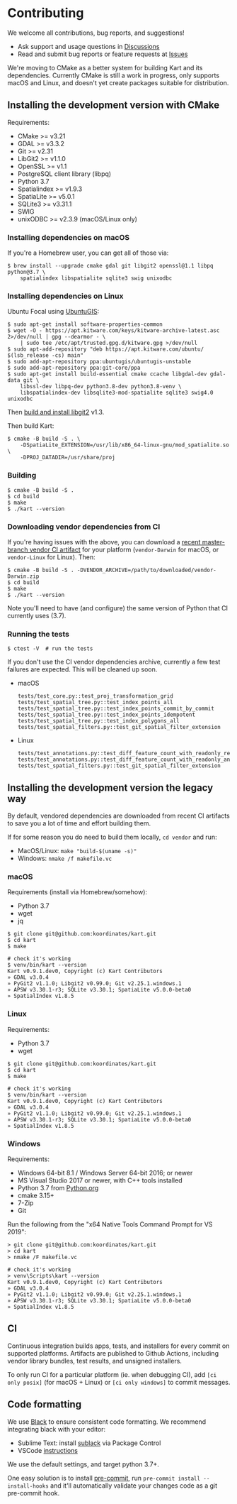 # Contributing

We welcome all contributions, bug reports, and suggestions!

* Ask support and usage questions in [Discussions](https://github.com/koordinates/kart/discussions)
* Read and submit bug reports or feature requests at [Issues](https://github.com/koordinates/kart/issues)

We're moving to CMake as a better system for building Kart and its
dependencies. Currently CMake is still a work in progress, only supports macOS
and Linux, and doesn't yet create packages suitable for distribution.

## Installing the development version with CMake

Requirements:
* CMake >= v3.21
* GDAL >= v3.3.2
* Git >= v2.31
* LibGit2 >= v1.1.0
* OpenSSL >= v1.1
* PostgreSQL client library (libpq)
* Python 3.7
* Spatialindex >= v1.9.3
* SpatiaLite >= v5.0.1
* SQLite3 >= v3.31.1
* SWIG
* unixODBC >= v2.3.9 (macOS/Linux only)

### Installing dependencies on macOS

If you're a Homebrew user, you can get all of those via:

```console
$ brew install --upgrade cmake gdal git libgit2 openssl@1.1 libpq python@3.7 \
    spatialindex libspatialite sqlite3 swig unixodbc
```

### Installing dependencies on Linux

Ubuntu Focal using [UbuntuGIS](https://wiki.ubuntu.com/UbuntuGIS):
```console
$ sudo apt-get install software-properties-common
$ wget -O - https://apt.kitware.com/keys/kitware-archive-latest.asc 2>/dev/null | gpg --dearmor - \
    | sudo tee /etc/apt/trusted.gpg.d/kitware.gpg >/dev/null
$ sudo apt-add-repository "deb https://apt.kitware.com/ubuntu/ $(lsb_release -cs) main"
$ sudo add-apt-repository ppa:ubuntugis/ubuntugis-unstable
$ sudo add-apt-repository ppa:git-core/ppa
$ sudo apt-get install build-essential cmake ccache libgdal-dev gdal-data git \
    libssl-dev libpq-dev python3.8-dev python3.8-venv \
    libspatialindex-dev libsqlite3-mod-spatialite sqlite3 swig4.0 unixodbc
```

Then [build and install libgit2](https://libgit2.org/docs/guides/build-and-link/#basic-build) v1.3.

Then build Kart:
```console
$ cmake -B build -S . \
    -DSpatiaLite_EXTENSION=/usr/lib/x86_64-linux-gnu/mod_spatialite.so \
    -DPROJ_DATADIR=/usr/share/proj
```

### Building

```console
$ cmake -B build -S .
$ cd build
$ make
$ ./kart --version
```

### Downloading vendor dependencies from CI

If you're having issues with the above, you can download a [recent master-branch
vendor CI artifact](https://github.com/koordinates/kart/actions/workflows/build.yml?query=branch%3Amaster+is%3Asuccess) for your platform (`vendor-Darwin` for macOS,
or `vendor-Linux` for Linux). Then:

```console
$ cmake -B build -S . -DVENDOR_ARCHIVE=/path/to/downloaded/vendor-Darwin.zip
$ cd build
$ make
$ ./kart --version
```

Note you'll need to have (and configure) the same version of Python that CI
currently uses (3.7).

### Running the tests

```console
$ ctest -V  # run the tests
```

If you don't use the CI vendor dependencies archive, currently a few test failures are expected.
This will be cleaned up soon.

* macOS

    ```
    tests/test_core.py::test_proj_transformation_grid
    tests/test_spatial_tree.py::test_index_points_all
    tests/test_spatial_tree.py::test_index_points_commit_by_commit
    tests/test_spatial_tree.py::test_index_points_idempotent
    tests/test_spatial_tree.py::test_index_polygons_all
    tests/test_spatial_filters.py::test_git_spatial_filter_extension
    ```

* Linux

    ```
    tests/test_annotations.py::test_diff_feature_count_with_readonly_repo_dir
    tests/test_annotations.py::test_diff_feature_count_with_readonly_annotations
    tests/test_spatial_filters.py::test_git_spatial_filter_extension
    ```

## Installing the development version the legacy way

By default, vendored dependencies are downloaded from recent CI artifacts to save you a lot of time and effort building them.

If for some reason you do need to build them locally, `cd vendor` and run:

* MacOS/Linux: `make "build-$(uname -s)"`
* Windows: `nmake /f makefile.vc`

### macOS

Requirements (install via Homebrew/somehow):
* Python 3.7
* wget
* jq

```console
$ git clone git@github.com:koordinates/kart.git
$ cd kart
$ make

# check it's working
$ venv/bin/kart --version
Kart v0.9.1.dev0, Copyright (c) Kart Contributors
» GDAL v3.0.4
» PyGit2 v1.1.0; Libgit2 v0.99.0; Git v2.25.1.windows.1
» APSW v3.30.1-r3; SQLite v3.30.1; SpatiaLite v5.0.0-beta0
» SpatialIndex v1.8.5
```

### Linux

Requirements:
* Python 3.7
* wget

```console
$ git clone git@github.com:koordinates/kart.git
$ cd kart
$ make

# check it's working
$ venv/bin/kart --version
Kart v0.9.1.dev0, Copyright (c) Kart Contributors
» GDAL v3.0.4
» PyGit2 v1.1.0; Libgit2 v0.99.0; Git v2.25.1.windows.1
» APSW v3.30.1-r3; SQLite v3.30.1; SpatiaLite v5.0.0-beta0
» SpatialIndex v1.8.5
```

### Windows

Requirements:
* Windows 64-bit 8.1 / Windows Server 64-bit 2016; or newer
* MS Visual Studio 2017 or newer, with C++ tools installed
* Python 3.7 from [Python.org](https://python.org)
* cmake 3.15+
* 7-Zip
* Git

Run the following from the "x64 Native Tools Command Prompt for VS 2019":

```console
> git clone git@github.com:koordinates/kart.git
> cd kart
> nmake /F makefile.vc

# check it's working
> venv\Scripts\kart --version
Kart v0.9.1.dev0, Copyright (c) Kart Contributors
» GDAL v3.0.4
» PyGit2 v1.1.0; Libgit2 v0.99.0; Git v2.25.1.windows.1
» APSW v3.30.1-r3; SQLite v3.30.1; SpatiaLite v5.0.0-beta0
» SpatialIndex v1.8.5
```

## CI

Continuous integration builds apps, tests, and installers for every commit on supported platforms. Artifacts are published to Github Actions, including vendor library bundles, test results, and unsigned installers.

To only run CI for a particular platform (ie. when debugging CI), add `[ci only posix]` (for macOS + Linux) or `[ci only windows]` to commit messages.

## Code formatting

We use [Black](https://github.com/psf/black) to ensure consistent code formatting. We recommend integrating black with your editor:

* Sublime Text: install [sublack](https://packagecontrol.io/packages/sublack) via Package Control
* VSCode [instructions](https://code.visualstudio.com/docs/python/editing#_formatting)

We use the default settings, and target python 3.7+.

One easy solution is to install [pre-commit](https://pre-commit.com), run `pre-commit install --install-hooks` and it'll automatically validate your changes code as a git pre-commit hook.
